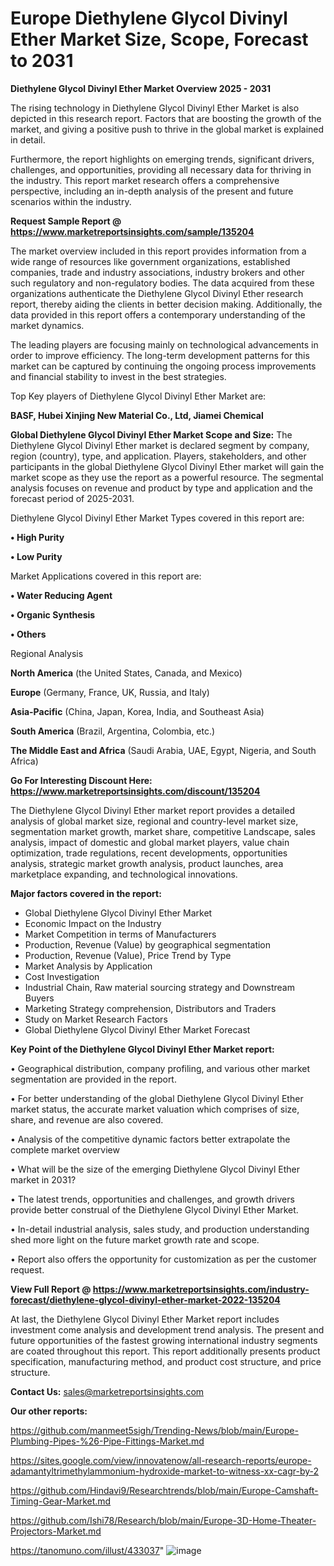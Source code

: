 # Europe Diethylene Glycol Divinyl Ether Market Size, Scope, Forecast to 2031

<Strong> Diethylene Glycol Divinyl Ether Market Overview 2025 - 2031</strong>

The rising technology in Diethylene Glycol Divinyl Ether Market is also depicted in this research report. Factors that are boosting the growth of the market, and giving a positive push to thrive in the global market is explained in detail.

Furthermore, the report highlights on emerging trends, significant drivers, challenges, and opportunities, providing all necessary data for thriving in the industry. This report market research offers a comprehensive perspective, including an in-depth analysis of the present and future scenarios within the industry.

<strong>Request Sample Report @ <a href=https://www.marketreportsinsights.com/sample/135204>https://www.marketreportsinsights.com/sample/135204</a></strong>

The market overview included in this report provides information from a wide range of resources like government organizations, established companies, trade and industry associations, industry brokers and other such regulatory and non-regulatory bodies. The data acquired from these organizations authenticate the Diethylene Glycol Divinyl Ether research report, thereby aiding the clients in better decision making. Additionally, the data provided in this report offers a contemporary understanding of the market dynamics.

The leading players are focusing mainly on technological advancements in order to improve efficiency. The long-term development patterns for this market can be captured by continuing the ongoing process improvements and financial stability to invest in the best strategies.

Top Key players of Diethylene Glycol Divinyl Ether Market are:

<strong>BASF, Hubei Xinjing New Material Co., Ltd, Jiamei Chemical</strong>

<strong><b>Global Diethylene Glycol Divinyl Ether Market Scope and Size:</b></strong>
The Diethylene Glycol Divinyl Ether market is declared segment by company, region (country), type, and application. Players, stakeholders, and other participants in the global Diethylene Glycol Divinyl Ether market will gain the market scope as they use the report as a powerful resource. The segmental analysis focuses on revenue and product by type and application and the forecast period of 2025-2031.

Diethylene Glycol Divinyl Ether Market Types covered in this report are:

<strong>• High Purity

• Low Purity</strong>

Market Applications covered in this report are:

<strong>• Water Reducing Agent

• Organic Synthesis

• Others</strong> 

Regional Analysis

<strong>North America</strong> (the United States, Canada, and Mexico)

<strong>Europe</strong> (Germany, France, UK, Russia, and Italy)

<strong>Asia-Pacific</strong> (China, Japan, Korea, India, and Southeast Asia)

<strong>South America</strong> (Brazil, Argentina, Colombia, etc.)

<strong>The Middle East and Africa</strong> (Saudi Arabia, UAE, Egypt, Nigeria, and South Africa)

<strong>Go For Interesting Discount Here: <a href=https://www.marketreportsinsights.com/discount/135204>https://www.marketreportsinsights.com/discount/135204</a></strong>

The Diethylene Glycol Divinyl Ether market report provides a detailed analysis of global market size, regional and country-level market size, segmentation market growth, market share, competitive Landscape, sales analysis, impact of domestic and global market players, value chain optimization, trade regulations, recent developments, opportunities analysis, strategic market growth analysis, product launches, area marketplace expanding, and technological innovations.

<strong><b>Major factors covered in the report:</b></strong>
<ul>
  <li>Global Diethylene Glycol Divinyl Ether Market </li>
  <li>Economic Impact on the Industry</li>
  <li>Market Competition in terms of Manufacturers</li>
  <li>Production, Revenue (Value) by geographical segmentation</li>
  <li>Production, Revenue (Value), Price Trend by Type</li>
  <li>Market Analysis by Application</li>
  <li>Cost Investigation</li>
  <li>Industrial Chain, Raw material sourcing strategy and Downstream Buyers</li>
  <li>Marketing Strategy comprehension, Distributors and Traders</li>
  <li>Study on Market Research Factors</li>
  <li>Global Diethylene Glycol Divinyl Ether Market Forecast</li>
</ul>

<strong><b>Key Point of the Diethylene Glycol Divinyl Ether Market report:</b></strong>

• Geographical distribution, company profiling, and various other market segmentation are provided in the report.

• For better understanding of the global Diethylene Glycol Divinyl Ether market status, the accurate market valuation which comprises of size, share, and revenue are also covered.

• Analysis of the competitive dynamic factors better extrapolate the complete market overview

• What will be the size of the emerging Diethylene Glycol Divinyl Ether market in 2031?

• The latest trends, opportunities and challenges, and growth drivers provide better construal of the Diethylene Glycol Divinyl Ether Market.

• In-detail industrial analysis, sales study, and production understanding shed more light on the future market growth rate and scope.

• Report also offers the opportunity for customization as per the customer request.

<strong><b>View Full Report @ <a href=https://www.marketreportsinsights.com/industry-forecast/diethylene-glycol-divinyl-ether-market-2022-135204>https://www.marketreportsinsights.com/industry-forecast/diethylene-glycol-divinyl-ether-market-2022-135204</a></b></strong>


At last, the Diethylene Glycol Divinyl Ether Market report includes investment come analysis and development trend analysis. The present and future opportunities of the fastest growing international industry segments are coated throughout this report. This report additionally presents product specification, manufacturing method, and product cost structure, and price structure.

<strong>Contact Us:</strong>
sales@marketreportsinsights.com

<strong>Our other reports:</strong>

<a href=https://github.com/manmeet5sigh/Trending-News/blob/main/Europe-Plumbing-Pipes-%26-Pipe-Fittings-Market.md>https://github.com/manmeet5sigh/Trending-News/blob/main/Europe-Plumbing-Pipes-%26-Pipe-Fittings-Market.md</a>

<a href=https://sites.google.com/view/innovatenow/all-research-reports/europe-adamantyltrimethylammonium-hydroxide-market-to-witness-xx-cagr-by-2>https://sites.google.com/view/innovatenow/all-research-reports/europe-adamantyltrimethylammonium-hydroxide-market-to-witness-xx-cagr-by-2</a>

<a href=https://github.com/Hindavi9/Researchtrends/blob/main/Europe-Camshaft-Timing-Gear-Market.md>https://github.com/Hindavi9/Researchtrends/blob/main/Europe-Camshaft-Timing-Gear-Market.md</a>

<a href=https://github.com/Ishi78/Research/blob/main/Europe-3D-Home-Theater-Projectors-Market.md>https://github.com/Ishi78/Research/blob/main/Europe-3D-Home-Theater-Projectors-Market.md</a>

<a href=https://tanomuno.com/illust/433037>https://tanomuno.com/illust/433037</a>"
![image](https://github.com/user-attachments/assets/fa8b11a7-8e9d-42e8-92b7-8a239b4a4602)

